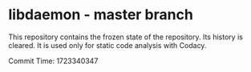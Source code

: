 # libdaemon - master branch

This repository contains the frozen state of the repository.
Its history is cleared. It is used only for static code
analysis with Codacy.

Commit Time: 1723340347